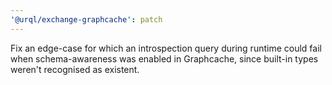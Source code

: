 ```yaml
---
'@urql/exchange-graphcache': patch
---
```


Fix an edge-case for which an introspection query during runtime could fail when schema-awareness was enabled in Graphcache, since built-in types weren't recognised as existent.
